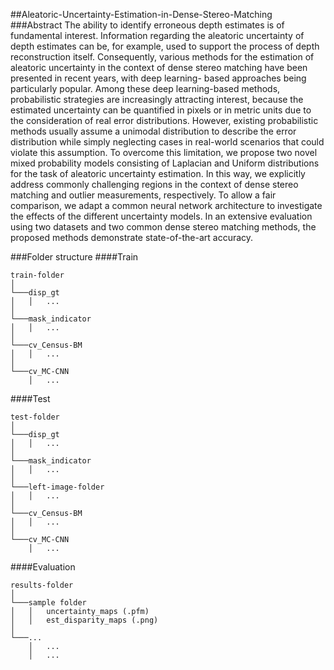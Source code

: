##Aleatoric-Uncertainty-Estimation-in-Dense-Stereo-Matching
###Abstract
The ability to identify erroneous depth estimates is of fundamental interest. Information regarding the aleatoric uncertainty of depth
estimates can be, for example, used to support the process of depth reconstruction itself. Consequently, various methods for the
estimation of aleatoric uncertainty in the context of dense stereo matching have been presented in recent years, with deep learning-
based approaches being particularly popular. Among these deep learning-based methods, probabilistic strategies are increasingly
attracting interest, because the estimated uncertainty can be quantified in pixels or in metric units due to the consideration of
real error distributions. However, existing probabilistic methods usually assume a unimodal distribution to describe the error
distribution while simply neglecting cases in real-world scenarios that could violate this assumption. To overcome this limitation, we
propose two novel mixed probability models consisting of Laplacian and Uniform distributions for the task of aleatoric uncertainty
estimation. In this way, we explicitly address commonly challenging regions in the context of dense stereo matching and outlier
measurements, respectively. To allow a fair comparison, we adapt a common neural network architecture to investigate the effects
of the different uncertainty models. In an extensive evaluation using two datasets and two common dense stereo matching methods,
the proposed methods demonstrate state-of-the-art accuracy.

###Folder structure
####Train
```
train-folder    
│
└───disp_gt
│   │   ...
│
└───mask_indicator
│   │   ...
│
└───cv_Census-BM
│   │   ...
│
└───cv_MC-CNN
    │   ...
```

####Test
```
test-folder    
│
└───disp_gt
│   │   ...
│
└───mask_indicator
│   │   ...
│
└───left-image-folder
│   │   ...
│
└───cv_Census-BM
│   │   ...
│
└───cv_MC-CNN
    │   ...
```

####Evaluation
```
results-folder    
│
└───sample folder
│   │   uncertainty_maps (.pfm)
│   │   est_disparity_maps (.png)
│
└───...
    │   ...
    │   ...
```
